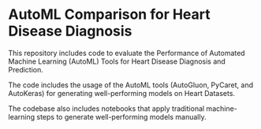 # AutoML Comparison for Heart Disease Diagnosis
This repository includes code to evaluate the Performance of Automated Machine Learning (AutoML) Tools for Heart Disease Diagnosis and Prediction.

The code includes the usage of the AutoML tools (AutoGluon, PyCaret, and AutoKeras) for generating well-performing models on Heart Datasets. 

The codebase also includes notebooks that apply traditional machine-learning steps to generate well-performing models manually.
